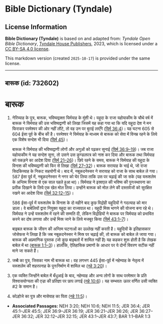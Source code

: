 # Bible Dictionary (Tyndale)

## License Information

**Bible Dictionary (Tyndale)** is based on and adapted from: _Tyndale Open Bible Dictionary_, [Tyndale House Publishers](https://tyndaleopenresources.com/), 2023, which is licensed under a [CC BY-SA 4.0 license](https://creativecommons.org/licenses/by-sa/4.0/legalcode.en).

This markdown version (created `2025-10-17`) is provided under the same license.



--------------------------------

## बारूक (id: 732602)

बारूक
=====

1. नेरिय्याह के पुत्र, बारूक, भविष्यद्वक्ता यिर्मयाह के मुंशी थे। यहूदा के राजा यहोयाकीम के चौथे वर्ष में बारूक ने यिर्मयाह की उस भविष्यद्वाणी को लिखा जिसमें यह कहा गया था कि यदि यहूदा देश ने मन फिराकर परमेश्वर की ओर नहीं लौटे, तो वह उन पर बुराई लाएँगे ([यिर्म 36:4](https://ref.ly/Jer36:4))। यह घटना 605 से 604 ईसा पूर्व के बीच की है। परमेश्वर ने यिर्मयाह के माध्यम से बारूक को सेवा में विनम्र रहने के लिये एक विशेष सन्देश भी दिया ([यिर्म 45](https://ref.ly/Jer45:1-Jer45:5))।

    बारूक ने यिर्मयाह की भविष्यद्वाणी लोगों और अगुओं को पढ़कर सुनाई ([यिर्म 36:9–19](https://ref.ly/Jer36:9-Jer36:19))। जब राजा यहोयाकीम ने यह सन्देश सुना, तो उसने उस कुण्डलपत्र को नाश कर दिया और बारूक तथा यिर्मयाह को पकड़ने का आदेश दिया ([यिर्म 21–26](https://ref.ly/Jer36:21-Jer36:26))। छिपे रहने के समय, बारूक ने यिर्मयाह की यहूदा के विनाश की भविष्यद्वाणी को फिर से लिखा ([यिर्म 27–32](https://ref.ly/Jer36:27-Jer36:32))। बारूक सरायाह के भाई थे, जो राजा सिदकिय्याह के निकट सहयोगी थे। बाद में, नबूकदनेस्सर ने सरायाह को राजा के साथ बाबेल ले गया। 587 ईसा पूर्व में, नबूकदनेस्सर ने नगर को घेर लिया ताकि उस पर चढ़ाई की जा सके (यह यरूशलेम के अन्तिम विनाश से एक साल पहले हुआ था)। यिर्मयाह ने इस्राएल की भविष्य की पुनःस्थापना का प्रतीक दिखाने के लिये एक खेत मोल लिया। उन्होंने बारूक को मोल लेने की दस्तावेजों को सुरक्षित रखने का आदेश दिया ([यिर्म 32:12–15](https://ref.ly/Jer32:12-Jer32:15))।

    586 ईसा\-पूर्व में यरूशलेम के विनाश के दो महीने बाद कुछ विद्रोही यहूदियों ने गदल्याह को मार डाला। वे बाबेलियों द्वारा नियुक्त यहूदा का राज्यपाल था। यहूदी मिस्र भागने की योजना बना रहे थे। यिर्मयाह ने उन्हें यरूशलेम में रहने की सम्मति दी, लेकिन विद्रोहियों ने बारूक पर यिर्मयाह को प्रभावित करने का दोष लगाया और उन्हें मिस्र जाने के लिये मजबूर किया ([यिर्म 43:1–7](https://ref.ly/Jer43:1-Jer43:7))।

    बाइबल बारूक के जीवन की अन्तिम घटनाओं का उल्लेख नहीं करती है। यहूदियों के इतिहासकार जोसेफस ने लिखा है कि जब नबूकदनेस्सर ने मिस्र पर चढ़ाई की, तो बारूक को बाबेल ले जाया गया। बारूक की अप्रमाणिक पुस्तक (जो कुछ बाइबलों में शामिल नहीं है) यह कहकर शुरू होती है कि लेखक बाबेल में था ([बारूक 1:1–3](https://ref.ly/Bar1:1-Bar1:3))। हालाँकि, ऐतिहासिक प्रमाणों के आधार पर ये दोनों विवरण सटीक नहीं माने जा सकते हैं।

2. जब्बै का पुत्र, जिसका नाम भी बारूक था। वह लगभग 445 ईसा\-पूर्व में नहेम्याह के नेतृत्व में यरूशलेम की शहरपनाह के पुनःनिर्माण में शामिल था ([नहे 3:20](https://ref.ly/Neh3:20))।
3. एक व्यक्ति जिन्होंने बाबेल में बँधुआई के बाद, नहेम्याह और अन्य लोगों के साथ परमेश्वर के प्रति विश्वासयोग्यता की एज्रा की प्रतिज्ञा पर छाप लगाई ([नहे 10:6](https://ref.ly/Neh10:6))। यह सम्भवतः ऊपर वर्णित उसी व्यक्ति \#2 के समान है।
4. कोल्होजे का पुत्र और मासेयाह का पिता ([नहे 11:5](https://ref.ly/Neh11:5))।

* **Associated Passages:** NEH 3:20; NEH 10:6; NEH 11:5; JER 36:4; JER 45:1–JER 45:5; JER 36:9–JER 36:19; JER 36:21–JER 36:26; JER 36:27–JER 36:32; JER 32:12–JER 32:15; JER 43:1–JER 43:7; BAR 1:1–BAR 1:3

